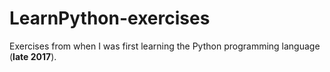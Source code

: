 # LearnPython-exercises

Exercises from when I was first learning the Python programming language (**late 2017**).
